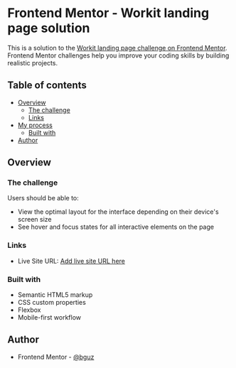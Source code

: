 # Frontend Mentor - Workit landing page solution

This is a solution to the [Workit landing page challenge on Frontend Mentor](https://www.frontendmentor.io/challenges/workit-landing-page-2fYnyle5lu). Frontend Mentor challenges help you improve your coding skills by building realistic projects. 

## Table of contents

- [Overview](#overview)
  - [The challenge](#the-challenge)
  - [Links](#links)
- [My process](#my-process)
  - [Built with](#built-with)
- [Author](#author)


## Overview

### The challenge

Users should be able to:

- View the optimal layout for the interface depending on their device's screen size
- See hover and focus states for all interactive elements on the page

### Links

- Live Site URL: [Add live site URL here](https://bguz.github.io/FEM-Workit-Landing-Page/)

### Built with

- Semantic HTML5 markup
- CSS custom properties
- Flexbox
- Mobile-first workflow

## Author

- Frontend Mentor - [@bguz](https://www.frontendmentor.io/profile/bguz)
